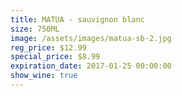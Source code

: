 ```yaml
---
title: MATUA - sauvignon blanc
size: 750ML
image: /assets/images/matua-sb-2.jpg
reg_price: $12.99
special_price: $8.99
expiration_date: 2017-01-25 00:00:00
show_wine: true
---
```



